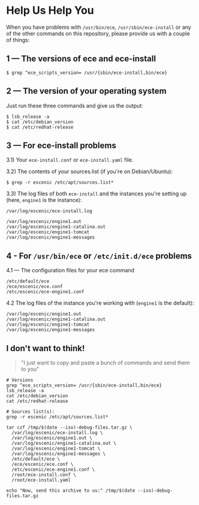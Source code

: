 # Help Us Help You

When you have problems with `/usr/bin/ece`, `/usr/sbin/ece-install` or
any of the other commands on this repository, please provide us with a
couple of things:

## 1 — The versions of ece and ece-install

```
$ grep ^ece_scripts_version= /usr/{sbin/ece-install,bin/ece}
```

## 2 — The version of your operating system

Just run these three commands and give us the output:
```
$ lsb_release -a
$ cat /etc/debian_version
$ cat /etc/redhat-release
```

## 3 — For ece-install problems
3.1) Your `ece-install.conf` or `ece-install.yaml` file.

3.2) The contents of your sources.list (if you're on Debian/Ubuntu):
```
$ grep -r escenic /etc/apt/sources.list*
```

3.3) The log files of both `ece-install` and the instances you're setting up
(here, `engine1` is the instance):

```
/var/log/escenic/ece-install.log

/var/log/escenic/engine1.out
/var/log/escenic/engine1-catalina.out
/var/log/escenic/engine1-tomcat
/var/log/escenic/engine1-messages
```

## 4 - For `/usr/bin/ece` or `/etc/init.d/ece` problems
4.1 — The configuration files for your ece command
```
/etc/default/ece
/ece/escenic/ece.conf
/etc/escenic/ece-engine1.conf
```

4.2 The log files of the instance you're working with (`engine1` is the
default):

```
/var/log/escenic/engine1.out
/var/log/escenic/engine1-catalina.out
/var/log/escenic/engine1-tomcat
/var/log/escenic/engine1-messages
```

## I don't want to think!

> "I just want to copy and paste a bunch of commands and send them to
> you"

```
# Versions
grep ^ece_scripts_version= /usr/{sbin/ece-install,bin/ece}
lsb_release -a
cat /etc/debian_version
cat /etc/redhat-release

# Sources list(s):
grep -r escenic /etc/apt/sources.list*

tar czf /tmp/$(date --iso)-debug-files.tar.gz \
  /var/log/escenic/ece-install.log \
  /var/log/escenic/engine1.out \
  /var/log/escenic/engine1-catalina.out \
  /var/log/escenic/engine1-tomcat \
  /var/log/escenic/engine1-messages \
  /etc/default/ece \
  /ece/escenic/ece.conf \
  /etc/escenic/ece-engine1.conf \
  /root/ece-install.conf \
  /root/ece-install.yaml
  
echo "Now, send this archive to us:" /tmp/$(date --iso)-debug-files.tar.gz

```
